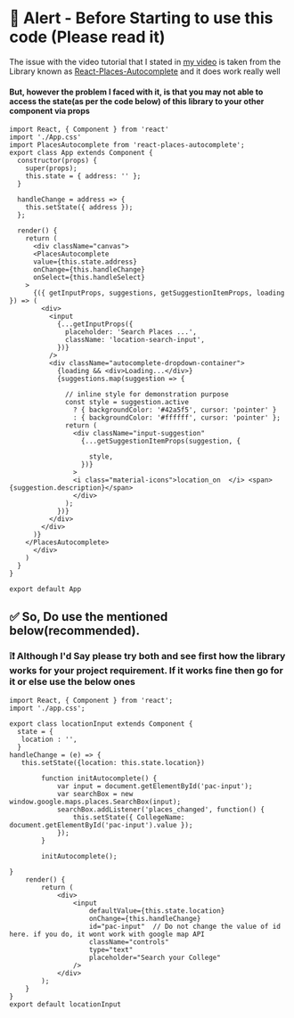 # 🚨 Alert - Before Starting to use this code (Please read it)


The issue with the video tutorial that I stated in [my video](https://youtu.be/-KOZwDkWpJE "How to Make an Auto Complete Search Input in React.js") is taken from the Library known as [React-Places-Autocomplete](https://www.npmjs.com/package/react-places-autocomplete) and it does work really well

<h4>But, however the problem I faced with it, is that you may not able to access the state(as per the code below) of this library to your other component via props</h4> 

```
import React, { Component } from 'react'
import './App.css'
import PlacesAutocomplete from 'react-places-autocomplete';
export class App extends Component {
  constructor(props) {
    super(props);
    this.state = { address: '' };
  }
 
  handleChange = address => {
    this.setState({ address });
  };
 
  render() {
    return (
      <div className="canvas">
      <PlacesAutocomplete
      value={this.state.address}
      onChange={this.handleChange}
      onSelect={this.handleSelect}
    >
      {({ getInputProps, suggestions, getSuggestionItemProps, loading }) => (
        <div>
          <input
            {...getInputProps({
              placeholder: 'Search Places ...',
              className: 'location-search-input',
            })}
          />
          <div className="autocomplete-dropdown-container">
            {loading && <div>Loading...</div>}
            {suggestions.map(suggestion => {
              
              // inline style for demonstration purpose
              const style = suggestion.active
                ? { backgroundColor: '#42a5f5', cursor: 'pointer' }
                : { backgroundColor: '#ffffff', cursor: 'pointer' };
              return (
                <div className="input-suggestion"
                  {...getSuggestionItemProps(suggestion, {
                    
                    style,
                  })}
                >
                <i class="material-icons">location_on  </i> <span>{suggestion.description}</span>
                </div>
              );
            })}
          </div>
        </div>
      )}
    </PlacesAutocomplete>
      </div>
    )
  }
}

export default App
```

<h2>
✅ So, Do use the mentioned below(recommended).
</h2>
<h3>❕❗ Although I'd Say please try both and see first how the library works for your project requirement. If it works fine then go for it or else use the below ones</h3>

```
import React, { Component } from 'react';
import './app.css';

export class locationInput extends Component {
  state = {
   location : '',
  }
handleChange = (e) => {
   this.setState({location: this.state.location})
  
		function initAutocomplete() {
			var input = document.getElementById('pac-input');
			var searchBox = new window.google.maps.places.SearchBox(input);
			searchBox.addListener('places_changed', function() {
				this.setState({ CollegeName: document.getElementById('pac-input').value });
			});
		}
  
		initAutocomplete();

}
	render() {
		return (
			<div>
				<input
					defaultValue={this.state.location}
					onChange={this.handleChange}
					id="pac-input"  // Do not change the value of id here. if you do, it wont work with google map API
					className="controls"
					type="text"
					placeholder="Search your College"
				/>
			</div>
		);
	}
}
export default locationInput
```
